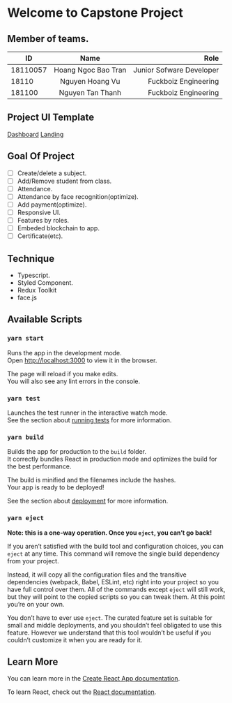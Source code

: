 # Welcome to Capstone Project

## Member of teams.
| ID            | Name          | Role  |
| ------------- |:-------------:| -----:|
| 18110057      | Hoang Ngoc Bao Tran | Junior Sofware Developer |
| 18110      | Nguyen Hoang Vu      |   Fuckboiz Engineering |
| 181100 | Nguyen Tan Thanh      |    Fuckboiz Engineering |

## Project UI Template
[Dashboard](https://smarthr-ci.dreamguystech.com/template/orange/public/dashboard?)
[Landing](http://seje.tonatheme.com/payonline/home-one/)
## Goal Of Project
- [ ] Create/delete a subject.
- [ ] Add/Remove student from class.
- [ ] Attendance.
- [ ] Attendance by face recognition(optimize).
- [ ] Add payment(optimize).
- [ ] Responsive UI.
- [ ] Features by roles.
- [ ] Embeded blockchain to app.
- [ ] Certificate(etc).

## Technique
- Typescript.
- Styled Component.
- Redux Toolkit
- face.js

## Available Scripts

### `yarn start`

Runs the app in the development mode.\
Open [http://localhost:3000](http://localhost:3000) to view it in the browser.

The page will reload if you make edits.\
You will also see any lint errors in the console.

### `yarn test`

Launches the test runner in the interactive watch mode.\
See the section about [running tests](https://facebook.github.io/create-react-app/docs/running-tests) for more information.

### `yarn build`

Builds the app for production to the `build` folder.\
It correctly bundles React in production mode and optimizes the build for the best performance.

The build is minified and the filenames include the hashes.\
Your app is ready to be deployed!

See the section about [deployment](https://facebook.github.io/create-react-app/docs/deployment) for more information.

### `yarn eject`

**Note: this is a one-way operation. Once you `eject`, you can’t go back!**

If you aren’t satisfied with the build tool and configuration choices, you can `eject` at any time. This command will remove the single build dependency from your project.

Instead, it will copy all the configuration files and the transitive dependencies (webpack, Babel, ESLint, etc) right into your project so you have full control over them. All of the commands except `eject` will still work, but they will point to the copied scripts so you can tweak them. At this point you’re on your own.

You don’t have to ever use `eject`. The curated feature set is suitable for small and middle deployments, and you shouldn’t feel obligated to use this feature. However we understand that this tool wouldn’t be useful if you couldn’t customize it when you are ready for it.

## Learn More

You can learn more in the [Create React App documentation](https://facebook.github.io/create-react-app/docs/getting-started).

To learn React, check out the [React documentation](https://reactjs.org/).
